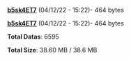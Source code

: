 [**b5sk4ET7**](/data/b5sk4ET7.txt) (04/12/22 - 15:22)- 464 bytes

[**b5sk4ET7**](/data/b5sk4ET7.txt) (04/12/22 - 15:22)- 464 bytes

**Total Datas**: 6595

**Total Size**: 38.60 MB / 38.6 MB